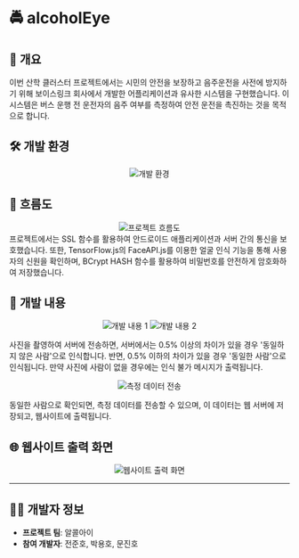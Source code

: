 # 🚔 alcoholEye

## 📝 개요
이번 산학 클러스터 프로젝트에서는 시민의 안전을 보장하고 음주운전을 사전에 방지하기 위해 보이스링크 회사에서 개발한 어플리케이션과 유사한 시스템을 구현했습니다. 이 시스템은 버스 운행 전 운전자의 음주 여부를 측정하여 안전 운전을 촉진하는 것을 목적으로 합니다.

## 🛠 개발 환경
<div align="center">
  <img src="https://github.com/user-attachments/assets/c9bcecbc-bb3a-4243-aca1-8c495b874150" alt="개발 환경">
</div>

## 🔄 흐름도
<div align="center">
  <img src="https://github.com/user-attachments/assets/227e4266-a3d6-4a54-b97f-fe8bf286f957" alt="프로젝트 흐름도">
</div>
프로젝트에서는 SSL 함수를 활용하여 안드로이드 애플리케이션과 서버 간의 통신을 보호했습니다. 또한, TensorFlow.js의 FaceAPI.js를 이용한 얼굴 인식 기능을 통해 사용자의 신원을 확인하며, BCrypt HASH 함수를 활용하여 비밀번호를 안전하게 암호화하여 저장했습니다.

## 📂 개발 내용
<div align="center">
  <img src="https://github.com/user-attachments/assets/b2f2407b-9e83-4c6b-8bc1-43bbb1170dfa" alt="개발 내용 1">
  <img src="https://github.com/user-attachments/assets/c5556110-4744-41a2-b22a-53ec5c0c1541" alt="개발 내용 2">
</div>

사진을 촬영하여 서버에 전송하면, 서버에서는 0.5% 이상의 차이가 있을 경우 '동일하지 않은 사람'으로 인식합니다. 반면, 0.5% 이하의 차이가 있을 경우 '동일한 사람'으로 인식됩니다. 만약 사진에 사람이 없을 경우에는 인식 불가 메시지가 출력됩니다.

<div align="center">
  <img src="https://github.com/user-attachments/assets/1c566e80-6723-4ed5-b6c8-07e65d960c21" alt="측정 데이터 전송">
</div>

동일한 사람으로 확인되면, 측정 데이터를 전송할 수 있으며, 이 데이터는 웹 서버에 저장되고, 웹사이트에 출력됩니다.

## 🌐 웹사이트 출력 화면
<div align="center">
  <img src="https://github.com/user-attachments/assets/6c2a5fa3-3d56-435e-ac18-c76a79c125ec" alt="웹사이트 출력 화면">
</div>

---

## 🧑‍💻 개발자 정보
- **프로젝트 팀**: 알콜아이
- **참여 개발자**: 전준호, 박용호,  문진호



